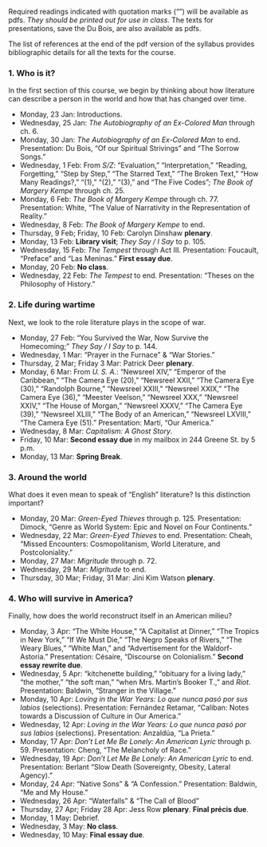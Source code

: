 Required readings indicated with quotation marks (“”) will be available as
pdfs. *They should be printed out for use in class*. The texts for
presentations, save the Du Bois, are also available as pdfs.

The list of references at the end of the pdf version of the syllabus provides
bibliographic details for all the texts for the course.

### 1. Who is it?

In the first section of this course, we begin by thinking about how literature
can describe a person in the world and how that has changed over time.

* Monday, 23 Jan: Introductions.
* Wednesday, 25 Jan: _The Autobiography of an Ex-Colored Man_ through ch. 6.
* Monday, 30 Jan: _The Autobiography of an Ex-Colored Man_ to end. Presentation: Du Bois, “Of our Spiritual Strivings” and “The Sorrow Songs.”
* Wednesday, 1 Feb: From _S/Z_: “Evaluation,” “Interpretation,” “Reading, Forgetting,” “Step by Step,” “The Starred Text,” “The Broken Text,” “How Many Readings?,” “(1),” “(2),” “(3),” and “The Five Codes”; _The Book of Margery Kempe_ through ch. 25.
* Monday, 6 Feb: _The Book of Margery Kempe_ through ch. 77. Presentation: White, “The Value of Narrativity in the Representation of Reality.” 
* Wednesday, 8 Feb: _The Book of Margery Kempe_ to end.
* Thursday, 9 Feb; Friday, 10 Feb: Carolyn Dinshaw **plenary**.
* Monday, 13 Feb: **Library visit**; _They Say / I Say_ to p. 105.
* Wednesday, 15 Feb: _The Tempest_ through Act III. Presentation: Foucault, “Preface” and “Las Meninas.” **First essay due**.
* Monday, 20 Feb: **No class**.
* Wednesday, 22 Feb: _The Tempest_ to end. Presentation: “Theses on the Philosophy of History.”

### 2. Life during wartime

Next, we look to the role literature plays in the scope of war.

* Monday, 27 Feb: “You Survived the War, Now Survive the Homecoming;” _They Say / I Say_ to p. 144.
* Wednesday, 1 Mar: “Prayer in the Furnace” & “War Stories.”
* Thursday, 2 Mar; Friday 3 Mar: Patrick Deer **plenary**.
* Monday, 6 Mar: From *U. S. A.*: “Newsreel XIV,” “Emperor of the Caribbean,” “The Camera Eye (20),” “Newsreel XXII,” “The Camera Eye (30),” “Randolph Bourne,” “Newsreel XXIII,” “Newsreel XXIX,” “The Camera Eye (36),” “Meester Veelson,” “Newsreel XXX,” “Newsreel XXIV,” “The House of Morgan,” “Newsreel XXXV,” “The Camera Eye (39),” “Newsreel XLIII,” “The Body of an American,” “Newsreel LXVIII,” “The Camera Eye (51).” Presentation: Martí, “Our America.”
* Wednesday, 8 Mar: _Capitalism: A Ghost Story_.
* Friday, 10 Mar: **Second essay due** in my mailbox in 244 Greene St. by 5 p.m.
* Monday, 13 Mar: **Spring Break**.

### 3. Around the world

What does it even mean to speak of “English” literature? Is this distinction important?

* Monday, 20 Mar: _Green-Eyed Thieves_ through p. 125. Presentation: Dimock, “Genre as World System: Epic and Novel on Four Continents.”
* Wednesday, 22 Mar: _Green-Eyed Thieves_ to end. Presentation: Cheah, “Missed Encounters: Cosmopolitanism, World Literature, and Postcoloniality.”
* Monday, 27 Mar: _Migritude_ through p. 72. 
* Wednesday, 29 Mar: _Migritude_ to end.
* Thursday, 30 Mar; Friday, 31 Mar: Jini Kim Watson **plenary**.

### 4. Who will survive in America?

Finally, how does the world reconstruct itself in an American milieu?

* Monday, 3 Apr: “The White House,” “A Capitalist at Dinner,” “The Tropics in New York,” “If We Must Die,” “The Negro Speaks of Rivers,” “The Weary Blues,” “White Man,” and “Advertisement for the Waldorf-Astoria.” Presentation: Césaire, “Discourse on Colonialism.” **Second essay rewrite due**.
* Wednesday, 5 Apr: “kitchenette building,” “obituary for a living lady,” “the mother,” “the soft man,” “when Mrs. Martin’s Booker T.,” and _Riot_. Presentation: Baldwin, “Stranger in the Village.”
* Monday, 10 Apr: *Loving in the War Years: Lo que nunca pasó por sus labios*  (selections). Presentation: Fernández Retamar, “Caliban: Notes towards a Discussion of Culture in Our America.”
* Wednesday, 12 Apr: *Loving in the War Years: Lo que nunca pasó por sus labios*  (selections). Presentation: Anzaldúa, “La Prieta.”
* Monday, 17 Apr: *Don’t Let Me Be Lonely: An American Lyric* through p. 59. Presentation: Cheng, “The Melancholy of Race.”
* Wednesday, 19 Apr: *Don’t Let Me Be Lonely: An American Lyric* to end. Presentation: Berlant “Slow Death (Sovereignty, Obesity, Lateral Agency).”
* Monday, 24 Apr: “Native Sons” & “A Confession.” Presentation: Baldwin, “Me and My House.”
* Wednesday, 26 Apr: “Waterfalls” & “The Call of Blood”
* Thursday, 27 Apr; Friday 28 Apr: Jess Row **plenary**. **Final précis due**.
* Monday, 1 May: Debrief.
* Wednesday, 3 May: **No class**.
* Wednesday, 10 May: **Final essay due**.

